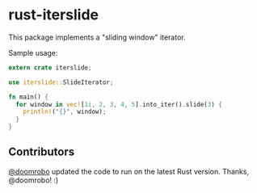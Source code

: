 rust-iterslide
===============

This package implements a "sliding window" iterator.

Sample usage:

```rust
extern crate iterslide;

use iterslide::SlideIterator;

fn main() {
  for window in vec![1i, 2, 3, 4, 5].into_iter().slide(3) {
    println!("{}", window);
  }
}
```

Contributors
----

[@doomrobo](https://github.com/doomrobo) updated the code to run on the
latest Rust version. Thanks, @doomrobo! :)
